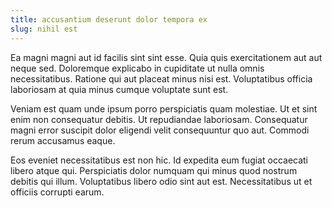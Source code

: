 ```yaml
---
title: accusantium deserunt dolor tempora ex
slug: nihil est
---
```


Ea magni magni aut id facilis sint sint esse. Quia quis exercitationem aut aut neque sed. Doloremque explicabo in cupiditate ut nulla omnis necessitatibus. Ratione qui aut placeat minus nisi est. Voluptatibus officia laboriosam at quia minus cumque voluptate sunt est.

Veniam est quam unde ipsum porro perspiciatis quam molestiae. Ut et sint enim non consequatur debitis. Ut repudiandae laboriosam. Consequatur magni error suscipit dolor eligendi velit consequuntur quo aut. Commodi rerum accusamus eaque.

Eos eveniet necessitatibus est non hic. Id expedita eum fugiat occaecati libero atque qui. Perspiciatis dolor numquam qui minus quod nostrum debitis qui illum. Voluptatibus libero odio sint aut est. Necessitatibus ut et officiis corrupti earum.
